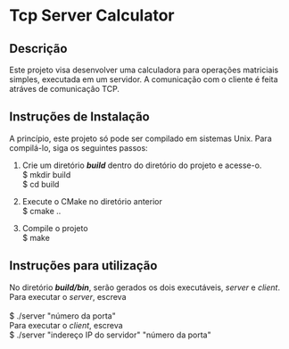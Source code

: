 # Tcp Server Calculator

## Descrição
Este projeto visa desenvolver uma calculadora para operações matriciais simples, executada em um servidor. A comunicação com o cliente é feita atráves de comunicação TCP.

## Instruções de Instalação
A princípio, este projeto só pode ser compilado em sistemas Unix. Para compilá-lo, siga os seguintes passos:

1. Crie um diretório ***build*** dentro do diretório do projeto e acesse-o.<br />
$ mkdir build<br />
$ cd build<br />

2. Execute o CMake no diretório anterior<br />
$ cmake ..<br />

3. Compile o projeto<br />
$ make<br />

## Instruções para utilização
No diretório ***build/bin***, serão gerados os dois executáveis, *server* e *client*.<br />
Para executar o *server*, escreva<br /><br />
$ ./server "número da porta"<br />
Para executar o *client*, escreva<br />
$ ./server "indereço IP do servidor" "número da porta"
